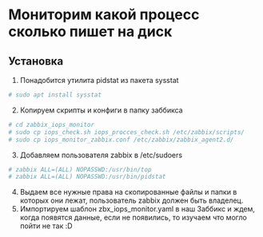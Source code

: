 # Мониторим какой процесс сколько пишет на диск

## Установка
1. Понадобится утилита pidstat из пакета sysstat
```bash
# sudo apt install sysstat
```
2. Копируем скрипты и конфиги в папку заббикса
```bash
# cd zabbix_iops_monitor
# sudo cp iops_check.sh iops_procces_check.sh /etc/zabbix/scripts/
# sudo cp iops_monitor_zabbix.conf /etc/zabbix/zabbix_agent2.d/
```
3. Добавляем пользователя zabbix в /etc/sudoers
```bash
# zabbix ALL=(ALL) NOPASSWD:/usr/bin/top
# zabbix ALL=(ALL) NOPASSWD:/usr/bin/pidstat
```
4. Выдаем все нужные права на скопированные файлы и папки в которых они лежат, пользователь zabbix должен быть владелец.
5. Импортируем шаблон zbx_iops_monitor.yaml в наш Заббикс и ждем, когда появятся данные, если не появились, то изучаем что могло пойти не так :D